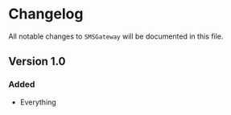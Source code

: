 # Changelog

All notable changes to `SMSGateway` will be documented in this file.

## Version 1.0

### Added
- Everything

